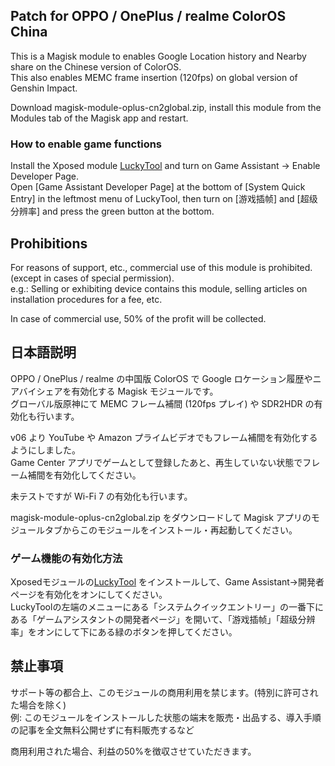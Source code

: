 ## Patch for OPPO / OnePlus / realme ColorOS China

This is a Magisk module to enables Google Location history and Nearby share on the Chinese version of ColorOS.  
This also enables MEMC frame insertion (120fps) on global version of Genshin Impact.  

Download magisk-module-oplus-cn2global.zip, install this module from the Modules tab of the Magisk app and restart.

### How to enable game functions
Install the Xposed module [LuckyTool](https://github.com/Xposed-Modules-Repo/com.luckyzyx.luckytool) and turn on Game Assistant -> Enable Developer Page.   
Open [Game Assistant Developer Page] at the bottom of [System Quick Entry] in the leftmost menu of LuckyTool, then turn on [游戏插帧] and [超级分辨率] and press the green button at the bottom.

## Prohibitions

For reasons of support, etc., commercial use of this module is prohibited. (except in cases of special permission).  
e.g.: Selling or exhibiting device contains this module, selling articles on installation procedures for a fee, etc.

In case of commercial use, 50% of the profit will be collected.

## 日本語説明
OPPO / OnePlus / realme の中国版 ColorOS で Google ロケーション履歴やニアバイシェアを有効化する Magisk モジュールです。  
グローバル版原神にて MEMC フレーム補間 (120fps プレイ) や SDR2HDR の有効化も行います。  

v06 より YouTube や Amazon プライムビデオでもフレーム補間を有効化するようにしました。  
Game Center アプリでゲームとして登録したあと、再生していない状態でフレーム補間を有効化してください。  

未テストですが Wi-Fi 7 の有効化も行います。

magisk-module-oplus-cn2global.zip をダウンロードして Magisk アプリのモジュールタブからこのモジュールをインストール・再起動してください。

### ゲーム機能の有効化方法
Xposedモジュールの[LuckyTool](https://github.com/Xposed-Modules-Repo/com.luckyzyx.luckytool) をインストールして、Game Assistant→開発者ページを有効化をオンにしてください。  
LuckyToolの左端のメニューにある「システムクイックエントリー」の一番下にある「ゲームアシスタントの開発者ページ」を開いて、「游戏插帧」「超级分辨率」をオンにして下にある緑のボタンを押してください。

## 禁止事項

サポート等の都合上、このモジュールの商用利用を禁じます。(特別に許可された場合を除く)  
例: このモジュールをインストールした状態の端末を販売・出品する、導入手順の記事を全文無料公開せずに有料販売するなど

商用利用された場合、利益の50%を徴収させていただきます。